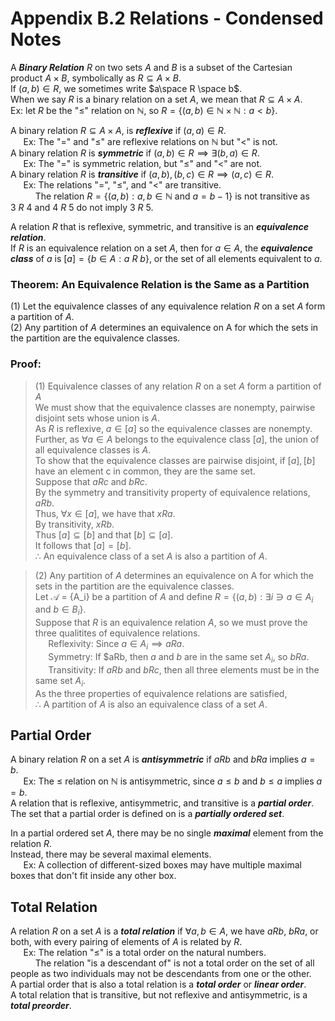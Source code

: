 # Appendix B.2 Relations - Condensed Notes
A ___Binary Relation___ $R$ on two sets $A$ and $B$ is a subset of the Cartesian product $A \times B$, symbolically as $R \subseteq A \times B$.  
If $(a,b) \in R$, we sometimes write $a\space R \space b$.  
When we say $R$ is a binary relation on a set $A$, we mean that $R \subseteq A \times A$.  
Ex: let $R$ be the "$\le$" relation on $\mathbb{N}$, so $R = \{(a,b) \in \mathbb{N}\times\mathbb{N} : a < b\}$.  

A binary relation $R \subseteq A \times A$, is ___reflexive___ if $(a,a) \in R$.  
    $\quad$ Ex: The "$=$" and "$\le$" are reflexive relations on $\mathbb{N}$ but "$<$" is not.  
A binary relation $R$ is ___symmetric___ if $(a, b) \in R \implies \exists(b,a) \in R$.  
    $\quad$ Ex: The "$=$" is symmetric relation, but "$\le$" and "$<$" are not.  
A binary relation $R$ is ___transitive___ if $(a,b), (b,c) \in R \implies (a,c) \in R$.  
    $\quad$ Ex: The relations "$=$", "$\le$", and "$<$" are transitive.  
    $\qquad\:$ The relation $R = \{(a,b) : a,b \in \mathbb{N} \text{ and } a = b- 1 \}$ is not transitive as $3\:R\:4$ and $4\:R\:5$ do not imply $3\:R\:5$.

A relation $R$ that is reflexive, symmetric, and transitive is an ___equivalence relation___.  
If $R$ is an equivalence relation on a set $A$, then for $a \in A$, the ___equivalence class___ of $a$ is $[a] = \{b \in A: a\:R\:b\}$, or the set of all elements equivalent to $a$.

### Theorem: An Equivalence Relation is the Same as a Partition
$(1)$ Let the equivalence classes of any equivalence relation $R$ on a set $A$ form a partition of $A$.  
$(2)$ Any partition of $A$ determines an equivalence on A for which the sets in the partition are the equivalence classes.  

### Proof:
> $(1)$ Equivalence classes of any relation $R$ on a set $A$ form a partition of $A$  
We must show that the equivalence classes are nonempty, pairwise disjoint sets whose union is $A$.  
As $R$ is reflexive, $a\in [a]$ so the equivalence classes are nonempty.  
Further, as $\forall a \in A$ belongs to the equivalence class $[a]$, the union of all equivalence classes is $A$.  
To show that the equivalence classes are pairwise disjoint, if $[a],[b]$ have an element c in common, they are the same set.  
Suppose that $aRc$ and $bRc$.  
By the symmetry and transitivity property of equivalence relations, $aRb$.  
Thus, $\forall x \in [a]$, we have that $xRa$.  
By transitivity, $xRb$.  
Thus $[a] \subseteq [b]$ and that $[b] \subseteq[a]$.  
It follows that $[a] = [b]$.  
$\therefore$ An equivalence class of a set $A$ is also a partition of $A$. 

> $(2)$ Any partition of $A$ determines an equivalence on A for which the sets in the partition are the equivalence classes.  
Let $\mathcal{A}$ = \{A_i\} be a partition of $A$ and define $R = \{(a,b) : \exists i \ni a \in A_i \text{ and } b\in B_i \}$.  
Suppose that $R$ is an equivalence relation $A$, so we must prove the three qualitites of equivalence relations.  
$\quad$ Reflexivity: Since $a\in A_i \implies aRa$.  
$\quad$ Symmetry: If $aRb, then $a$ and $b$ are in the same set $A_i$, so $bRa$.  
$\quad$ Transitivity: If $aRb$ and $bRc$, then all three elements must be in the same set $A_i$.  
As the three properties of equivalence relations are satisfied,  
$\therefore$ A partition of $A$ is also an equivalence class of a set $A$.

<div style="page-break-after: always"></div>

## Partial Order
A binary relation $R$ on a set $A$ is ___antisymmetric___ if $aRb$ and $bRa$ implies $a=b$.  
$\quad$ Ex: The $\le$ relation on $\mathbb{N}$ is antisymmetric, since $a \le b$ and $b \le a$ implies $a=b$.  
A relation that is reflexive, antisymmetric, and transitive is a ___partial order___.  
The set that a partial order is defined on is a ___partially ordered set___.

In a partial ordered set $A$, there may be no single ___maximal___ element from the relation $R$.  
Instead, there may be several maximal elements.  
$\quad$ Ex: A collection of different-sized boxes may have multiple maximal boxes that don't fit inside any other box.

## Total Relation
A relation $R$ on a set $A$ is a ___total relation___ if $\forall a,b \in A$, we have $aRb$, $bRa$, or both, with every pairing of elements of $A$ is related by $R$.  
$\quad$ Ex: The relation "$\le$" is a total order on the natural numbers.  
$\qquad\:$ The relation "is a descendant of"  is not a total order on the set of all people as two individuals may not be descendants from one or the other.  
A partial order that is also a total relation is a ___total order___ or ___linear order___.  
A total relation that is transitive, but not reflexive and antisymmetric, is a ___total preorder___.